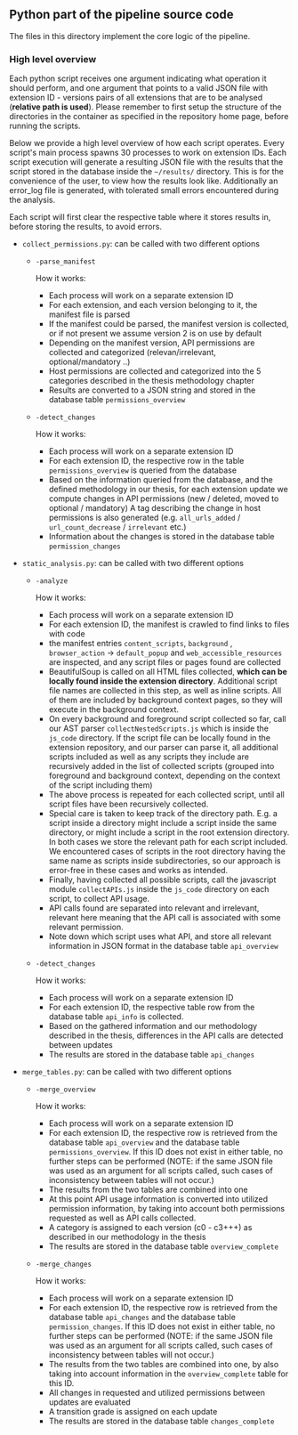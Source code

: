 ## Python part of the pipeline source code





The files in this directory implement the core logic of the pipeline. 





### High level overview

Each python script receives one argument indicating what operation it should perform, and one argument that points to a valid JSON file with extension ID - versions pairs of all extensions that are to be analysed (**relative path is used**). Please remember to first setup the structure of the directories in the container as specified in the repository home page, before running the scripts. 



Below we provide a high level overview of how each script operates. Every script's main process spawns 30 processes to work on extension IDs. Each script execution will generate a resulting JSON file with the results that the script stored in the database inside the `~/results/` directory. This is for the convenience of the user, to view how the results look like. Additionally an error_log file is generated, with tolerated small errors encountered during the analysis.

Each script will first clear the respective table where it stores results in, before storing the results, to avoid errors.



- `collect_permissions.py`: can be called with two different options

  - `-parse_manifest` 

    How it works:

    - Each process will work on a separate extension ID
    - For each extension, and each version belonging to it, the manifest file is parsed
    - If the manifest could be parsed, the manifest version is collected, or if not present we assume version 2 is on use by default
    - Depending on the manifest version,  API permissions are collected and categorized (relevan/irrelevant, optional/mandatory ..) 
    - Host permissions are collected and categorized into the 5 categories described in the thesis methodology chapter
    - Results are converted to a JSON string and stored in the database table `permissions_overview`

  

  - `-detect_changes`

    How it works:

    - Each process will work on a separate extension ID
    - For each extension ID, the respective row in the table `permissions_overview` is queried from the database
    - Based on the information queried from the database, and the defined methodology in our thesis, for each extension update we compute changes in API permissions (new / deleted, moved to optional / mandatory)
      A tag describing the change in host permissions is also generated (e.g. `all_urls_added` / `url_count_decrease` / `irrelevant` etc.)
    - Information about the changes is stored in the database table `permission_changes`

  









- `static_analysis.py`: can be called with two different options

  - `-analyze` 

    How it works:

    - Each process will work on a separate extension ID
    - For each extension ID, the manifest is crawled to find links to files with code
    - the manifest entries `content_scripts`, `background` , `browser_action` -> `default_popup` and `web_accessible_resources` are inspected, and any script files or pages found are collected
    - BeautifulSoup is called on all HTML files collected, **which can be locally found inside the extension directory**. Additional script file names are collected in this step, as well as inline scripts. All of them are included by background context pages, so they will execute in the background context.
    - On every background and foreground script collected so far, call our AST parser `collectNestedScripts.js` which is inside the `js_code` directory. If the script file can be locally found in the extension repository, and our parser can parse it, all additional scripts included as well as any scripts they include are recursively added in the list of collected scripts (grouped into foreground and background context, depending on the context of the script including them)
    - The above process is repeated for each collected script, until all script files have been recursively collected. 
    - Special care is taken to keep track of the directory path. E.g. a script inside a directory might include a script inside the same directory, or might include a script in the root extension directory. In both cases we store the relevant path for each script included. We encountered cases of scripts in the root directory having the same name as scripts inside subdirectories, so our approach is error-free in these cases and works as intended.
    - Finally, having collected all possible scripts, call the javascript module `collectAPIs.js` inside the `js_code` directory on each script, to collect API usage. 
    - API calls found are separated into relevant and irrelevant, relevant here meaning that the API call is associated with some relevant permission.
    - Note down which script uses what API, and store all relevant information in JSON format in the database table `api_overview`

  - `-detect_changes`

    How it works:

    - Each process will work on a separate extension ID
    - For each extension ID, the respective table row from the database table `api_info` is collected.
    - Based on the gathered information and our methodology described in the thesis, differences in the API calls are detected between updates
    - The results are stored in the database table `api_changes`













- `merge_tables.py`: can be called with two different options

  - `-merge_overview` 

    How it works:

    - Each process will work on a separate extension ID
    - For each extension ID, the respective row is retrieved from the database table `api_overview` and the database table `permissions_overview`. If this ID does not exist in either table, no  further steps can be performed (NOTE: if the same JSON file was used as an argument for all scripts called, such cases of inconsistency between tables will not occur.)
    - The results from the two tables are combined into one
    - At this point API usage information is converted into utilized permission information, by taking into account both permissions requested as well as API calls collected.
    - A category is assigned to each version (c0 - c3+++) as described in our methodology in the thesis
    - The results are stored in the database table `overview_complete`

  - `-merge_changes`

    How it works:

    - Each process will work on a separate extension ID
    - For each extension ID, the respective row is retrieved from the database table `api_changes` and the database table `permission_changes`. If this ID does not exist in either table, no  further steps can be performed (NOTE: if the same JSON file was used as an argument for all scripts called, such cases of inconsistency between tables will not occur.)
    - The results from the two tables are combined into one, by also taking into account information in the `overview_complete` table for this ID.
    - All changes in requested and utilized permissions between updates are evaluated
    - A transition grade is assigned on each update
    - The results are stored in the database table `changes_complete`









